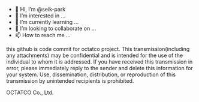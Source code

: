 - 👋 Hi, I’m @seik-park
- 👀 I’m interested in ...
- 🌱 I’m currently learning ...
- 💞️ I’m looking to collaborate on ...
- 📫 How to reach me ...

<!---
seik-park/seik-park is a ✨ special ✨ repository because its `README.md` (this file) appears on your GitHub profile.
You can click the Preview link to take a look at your changes.
--->
this github is code commit for octatco project.
This transmission(including any attachments) may be confidential and is intended for the use of the individual
to whom it is addressed. If you have received this transmission in error, please immediately reply to the sender
and delete this information for your system.
Use, dissemination, distribution, or reproduction of this transmission by unintended recipients is prohibited.

OCTATCO Co., Ltd.
